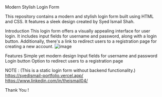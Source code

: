 Modern Stylish Login Form

This repository contains a modern and stylish login form built using HTML and CSS. It features a sleek design created by Syed Ismail Shah.


Introduction
This login form offers a visually appealing interface for user login. It includes input fields for username and password, along with a login button. Additionally, there's a link to redirect users to a registration page for creating a new account.
![image](https://github.com/realismail04/stylish-loginform/assets/151588136/eafbbe44-2d0d-43e5-a813-61281178fea6)


Features
Simple yet modern design
Input fields for username and password
Login button
Option to redirect users to a registration page

NOTE : (This is a static login form without backend functionality.)
https://syedismail-portfolio.vercel.app/
https://www.linkedin.com/in/theismail04/

Thank You ! 
